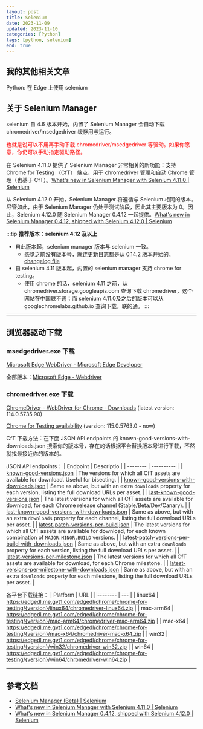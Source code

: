 ```yaml
---
layout: post
title: Selenium
date: 2023-11-09
updated: 2023-11-10
categories: [Python]
tags: [python, selenium]
end: true
---
```


<!-- more -->

## 我的其他相关文章

<AppLink href='./python-using-selenium-on-edge'>Python: 在 Edge 上使用 selenium</AppLink>

## 关于 Selenium Manager

selenium 自 4.6 版本开始，内置了 Selenium Manager 会自动下载 chromedriver/msedgedriver 缓存用与运行。

<p style="color:red">也就是说可以不用再手动下载 chromedriver/msedgedriver 等驱动。如果你愿意，你仍可以手动指定驱动路径。</p>

在 Selenium 4.11.0 提供了 Selenium Manager 非常相关的新功能：支持 Chrome for Testing （CfT） 端点，用于 chromedriver 管理和自动 Chrome 管理（也基于 CfT）。[What's new in Selenium Manager with Selenium 4.11.0 | Selenium](https://www.selenium.dev/blog/2023/whats-new-in-selenium-manager-with-selenium-4.11.0/)

从 Selenium 4.12.0 开始，Selenium Manager 将遵循与 Selenium 相同的版本。尽管如此，由于 Selenium Manager 仍处于测试阶段，因此其主要版本为 0。因此，Selenium 4.12.0 随 Selenium Manager 0.4.12 一起提供。[What's new in Selenium Manager 0.4.12, shipped with Selenium 4.12.0 | Selenium](https://www.selenium.dev/blog/2023/whats_new_in_selenium_manager_0.4.12_shipped_with_selenium_4.12.0/)

:::tip
**推荐版本：selenium 4.12 及以上**

- 自此版本起，selenium manager 版本与 selenium 一致。
  - 感觉之前没有版本号，就连更新日志都是从 0.14.2 版本开始的。[changelog file](https://github.com/SeleniumHQ/selenium/blob/trunk/rust/CHANGELOG.md)
- 自 selenium 4.11 版本起，内置的 selenium manager 支持 chrome for testing。
  - 使用 chrome 的话，selenium 4.11 之前，从 chromedriver.storage.googleapis.com 查询下载 chromedriver，这个网站在中国联不通；而 selenium 4.11.0及之后的版本可以从 googlechromelabs.github.io 查询下载，联的通。
:::

---

## 浏览器驱动下载

### msedgedriver.exe 下载

[Microsoft Edge WebDriver - Microsoft Edge Developer](https://developer.microsoft.com/zh-cn/microsoft-edge/tools/webdriver/)

全部版本：[Microsoft Edge - Webdriver](https://msedgewebdriverstorage.z22.web.core.windows.net/)

### chromedriver.exe 下载

[ChromeDriver - WebDriver for Chrome - Downloads](https://chromedriver.chromium.org/downloads) (latest version: 114.0.5735.90)

[Chrome for Testing availability](https://googlechromelabs.github.io/chrome-for-testing/) (version: 115.0.5763.0 - now)

CfT 下载方法：在下面 JSON API endpoints 的 known-good-versions-with-downloads.json 搜索你的版本号，存在的话根据平台替换版本号进行下载，不然就找最接近你的版本的。

JSON API endpoints：
| Endpoint | Descriptio |
| -------- | ---------- |
| [known-good-versions.json](https://googlechromelabs.github.io/chrome-for-testing/known-good-versions.json) | The versions for which all CfT assets are available for download. Useful for bisecting. |
| [known-good-versions-with-downloads.json](https://googlechromelabs.github.io/chrome-for-testing/known-good-versions-with-downloads.json) | Same as above, but with an extra `downloads` property for each version, listing the full download URLs per asset. |
| [last-known-good-versions.json](https://googlechromelabs.github.io/chrome-for-testing/last-known-good-versions.json) | The latest versions for which all CfT assets are available for download, for each Chrome release channel (Stable/Beta/Dev/Canary). |
| [last-known-good-versions-with-downloads.json](https://googlechromelabs.github.io/chrome-for-testing/last-known-good-versions-with-downloads.json) | Same as above, but with an extra `downloads` property for each channel, listing the full download URLs per asset. |
| [latest-patch-versions-per-build.json](https://googlechromelabs.github.io/chrome-for-testing/latest-patch-versions-per-build.json) | The latest versions for which all CfT assets are available for download, for each known combination of `MAJOR.MINOR.BUILD` versions. |
| [latest-patch-versions-per-build-with-downloads.json](https://googlechromelabs.github.io/chrome-for-testing/latest-patch-versions-per-build-with-downloads.json) | Same as above, but with an extra `downloads` property for each version, listing the full download URLs per asset. |
| [latest-versions-per-milestone.json](https://googlechromelabs.github.io/chrome-for-testing/latest-versions-per-milestone.json) | The latest versions for which all CfT assets are available for download, for each Chrome milestone. |
| [latest-versions-per-milestone-with-downloads.json](https://googlechromelabs.github.io/chrome-for-testing/latest-versions-per-milestone-with-downloads.json) | Same as above, but with an extra `downloads` property for each milestone, listing the full download URLs per asset. |

各平台下载链接：
| Platform | URL |
| -------- | --- |
| linux64 | https://edgedl.me.gvt1.com/edgedl/chrome/chrome-for-testing/{version}/linux64/chromedriver-linux64.zip |
| mac-arm64 | https://edgedl.me.gvt1.com/edgedl/chrome/chrome-for-testing/{version}/mac-arm64/chromedriver-mac-arm64.zip |
| mac-x64 | https://edgedl.me.gvt1.com/edgedl/chrome/chrome-for-testing/{version}/mac-x64/chromedriver-mac-x64.zip |
| win32 | https://edgedl.me.gvt1.com/edgedl/chrome/chrome-for-testing/{version}/win32/chromedriver-win32.zip |
| win64 | https://edgedl.me.gvt1.com/edgedl/chrome/chrome-for-testing/{version}/win64/chromedriver-win64.zip |

---

## 参考文档
- [Selenium Manager (Beta) | Selenium](https://www.selenium.dev/documentation/selenium_manager/)
- [What's new in Selenium Manager with Selenium 4.11.0 | Selenium](https://www.selenium.dev/blog/2023/whats-new-in-selenium-manager-with-selenium-4.11.0/)
- [What's new in Selenium Manager 0.4.12, shipped with Selenium 4.12.0 | Selenium](https://www.selenium.dev/blog/2023/whats_new_in_selenium_manager_0.4.12_shipped_with_selenium_4.12.0/)
